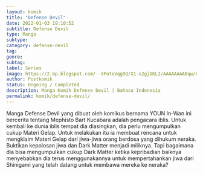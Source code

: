 ```yaml
---
layout: komik
title: "Defense Devil"
date: 2022-01-03 19:10:52
subtitle: Defense Devil
type: Manga
subtype: 
category: defense-devil
tag: 
genre: 
subtag: 
label: Series
image: https://2.bp.blogspot.com/--XPotoVqg9Q/X1-o2gjDKLI/AAAAAAAABqw/UB8SDyIPeacHHu3y5JIfNUWXQANuvmuNwCLcBGAsYHQ/s72-c/001.jpg
author: Postkomik
status: Ongoing / Completed
description: Manga Komik Defense Devil | Bahasa Indonesia
permalink: komik/defense-devil/
---
```


Manga Defense Devil yang dibuat oleh komikus bernama YOUN In-Wan ini bercerita tentang Mephisto Bart Kucabara adalah pengacara iblis. Untuk kembali ke dunia iblis tempat dia diasingkan, dia perlu mengumpulkan cukup Materi Gelap. Untuk melakukan itu ia membuat rencana untuk mengklaim Materi Gelap dari jiwa-jiwa orang berdosa yang dihukum neraka. Buktikan kepolosan jiwa dan Dark Matter menjadi miliknya. Tapi bagaimana dia bisa mengumpulkan cukup Dark Matter ketika kepribadian baiknya menyebabkan dia terus menggunakannya untuk mempertahankan jiwa dari Shinigami yang telah datang untuk membawa mereka ke neraka?
